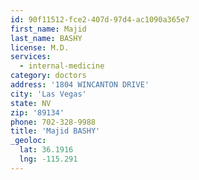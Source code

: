 ```yaml
---
id: 90f11512-fce2-407d-97d4-ac1090a365e7
first_name: Majid
last_name: BASHY
license: M.D.
services:
  - internal-medicine
category: doctors
address: '1804 WINCANTON DRIVE'
city: 'Las Vegas'
state: NV
zip: '89134'
phone: 702-328-9988
title: 'Majid BASHY'
_geoloc:
  lat: 36.1916
  lng: -115.291
---
```

